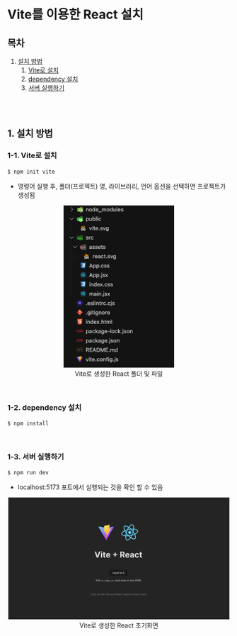 # Vite를 이용한 React 설치

## 목차

1. [설치 방법](#1-설치-방법)
    1. [Vite로 설치](#1-1-vite로-설치)
    2. [dependency 설치](#1-2-dependency-설치)
    3. [서버 실행하기](#1-3-서버-실행하기)

<br/>
<br/>

## 1. 설치 방법

### 1-1. Vite로 설치

```bash
$ npm init vite
```

- 명령어 실행 후, 폴더(프로젝트) 명, 라이브러리, 언어 옵션을 선택하면 프로젝트가 생성됨

<p align="center">
    <img src="../../assets/img/Vite_files.png" width="250" alt="Vite_files"><br/>
    <span>Vite로 생성한 React 폴더 및 파일</span>
</p>

<br/>

### 1-2. dependency 설치

```bash
$ npm install
```

<br/>

### 1-3. 서버 실행하기

```bash
$ npm run dev
```

- localhost:5173 포트에서 실행되는 것을 확인 할 수 있음

<p align="center">
    <img src="../../assets/img/Vite_react.png" width="500" alt="Vite_react"><br/>
    <span>Vite로 생성한 React 초기화면</span>
</p>